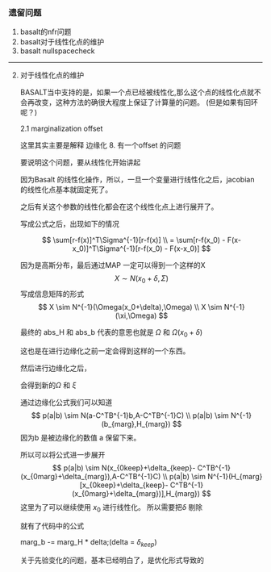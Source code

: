<!--
 * @Author: Liu Weilong
 * @Date: 2021-06-13 13:56:38
 * @LastEditors: Liu Weilong
 * @LastEditTime: 2021-06-14 08:57:20
 * @Description: 
-->
### 遗留问题
1. basalt的nfr问题
2. basalt对于线性化点的维护
3. basalt nullspacecheck

-----
2. 对于线性化点的维护
   
   BASALT当中支持的是，如果一个点已经被线性化,那么这个点的线性化点就不会再改变，这种方法的确很大程度上保证了计算量的问题。 (但是如果有回环呢？)
   
   2.1 marginalization offset

   这里其实主要是解释 边缘化 8. 有一个offset 的问题

   要说明这个问题，要从线性化开始讲起


   因为Basalt 的线性化操作，所以，一旦一个变量进行线性化之后，jacobian 的线性化点基本就固定死了。

   之后有关这个参数的线性化都会在这个线性化点上进行展开了。

   写成公式之后，出现如下的情况

   $$
        \sum[r-f(x)]^T\Sigma^{-1}[r-f(x)]
        \\
        = \sum[r-f(x_0) - F(x-x_0)]^T\Sigma^{-1}[r-f(x_0) - F(x-x_0)]
   $$

   因为是高斯分布，最后通过MAP 一定可以得到一个这样的X
   $$
     X \sim N(x_0+\delta,\Sigma)
   $$
   写成信息矩阵的形式
   $$
     X \sim N^{-1}(\Omega(x_0+\delta),\Omega)
     \\
     X \sim N^{-1}(\xi,\Omega)
   $$
   
   最终的 abs_H 和 abs_b 代表的意思也就是 $\Omega$ 和 $\Omega(x_0+\delta)$
   
   这也是在进行边缘化之前一定会得到这样的一个东西。

   然后进行边缘化之后，

   会得到新的$\Omega$ 和 $\xi$

   通过边缘化公式我们可以知道
     $$
    p(a|b) \sim N(a-C^TB^{-1}b,A-C^TB^{-1}C)
    \\
    p(a|b) \sim N^{-1}(b_{marg},H_{marg})
    $$
    因为b 是被边缘化的数值 a 保留下来。

    所以可以将公式进一步展开
    $$
     p(a|b) \sim N(x_{0keep}+\delta_{keep}- C^TB^{-1}(x_{0marg}+\delta_{marg}),A-C^TB^{-1}C)
     \\
     p(a|b) \sim N^{-1}(H_{marg}[x_{0keep}+\delta_{keep}- C^TB^{-1}(x_{0marg}+\delta_{marg})],H_{marg})
    $$
    这里为了可以继续使用 $x_0$ 进行线性化。
    所以需要把$\delta$ 剔除
    
    就有了代码中的公式

    marg_b -= marg_H * delta;(delta =  $\delta_{keep}$)

    关于先验变化的问题，基本已经明白了，是优化形式导致的

